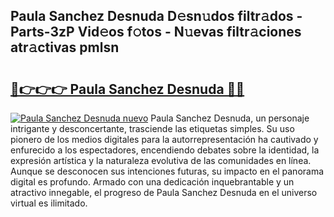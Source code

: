 ## Paula Sanchez Desnuda D𝚎sn𝚞dos filtr𝚊dos - Parts-3zP Vid𝚎os f𝚘tos - N𝚞evas filtr𝚊ciones atr𝚊ctivas pmlsn

# <h2><a href="http://mb3u3u.tromn.icu/?c=Paula+Sanchez+Desnuda">🔗👉👉👉 Paula Sanchez Desnuda 🔗🔗</a></h2>

[![Paula Sanchez Desnuda nuevo](https://i.imgur.com/pEAQMta.gif)](http://mb3u3u.tromn.icu/?c=Paula+Sanchez+Desnuda)
Paula Sanchez Desnuda, un personaje intrigante y desconcertante, trasciende las etiquetas simples. Su uso pionero de los medios digitales para la autorrepresentación ha cautivado y enfurecido a los espectadores, encendiendo debates sobre la identidad, la expresión artística y la naturaleza evolutiva de las comunidades en línea. Aunque se desconocen sus intenciones futuras, su impacto en el panorama digital es profundo. Armado con una dedicación inquebrantable y un atractivo innegable, el progreso de Paula Sanchez Desnuda en el universo virtual es ilimitado.
